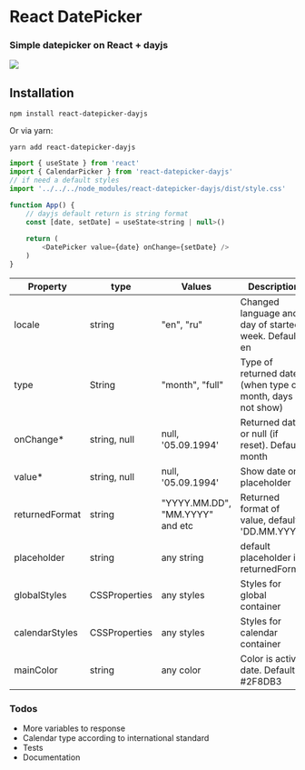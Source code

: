 # React DatePicker

### Simple datepicker on React + dayjs

![](https://i.ibb.co/7QrKqbv/tg-image-2478850552.jpg)


## Installation
```
npm install react-datepicker-dayjs
```
Or via yarn:

```
yarn add react-datepicker-dayjs
```

```js
import { useState } from 'react'
import { CalendarPicker } from 'react-datepicker-dayjs'
// if need a default styles
import '../../../node_modules/react-datepicker-dayjs/dist/style.css'

function App() {
    // dayjs default return is string format
	const [date, setDate] = useState<string | null>()
	
	return (
		<DatePicker value={date} onChange={setDate} />
	)
}
```

Property                | type          | Values                          | Description                                                                                
------------------------|---------------|---------------------------------|--------------------------------------------------------------------------------------------
locale                  | string        | "en", "ru"                      | Changed language and day of started week. Default: en                                                                     
type                    | String        | "month", "full"                 | Type of returned date (when type of month, days is not show)                                                                      
onChange*               | string, null  | null, '05.09.1994'              | Returned date or null (if reset). Default: month                       
value*                  | string, null  | null, '05.09.1994'              | Show date or placeholder                                                               
returnedFormat          | string        | "YYYY.MM.DD", "MM.YYYY" and etc | Returned format of value, default: 'DD.MM.YYYY'
placeholder             | string        | any string                      | default placeholder it's returnedFormat   
globalStyles            | CSSProperties | any styles                      | Styles for global container                                                       
calendarStyles          | CSSProperties | any styles                      | Styles for calendar container                                                                        
mainColor               | string        | any color                       | Color is active date. Default: #2F8DB3                                                 


### Todos

- More variables to response
- Calendar type according to international standard
- Tests
- Documentation

